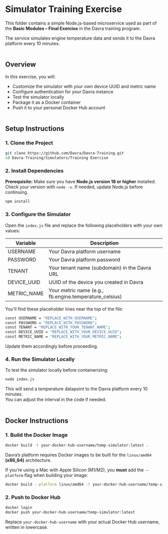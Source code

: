 # Simulator Training Exercise

This folder contains a simple Node.js-based microservice used as part of the **Basic Modules – Final Exercise** in the Davra training program.

The service simulates engine temperature data and sends it to the Davra platform every 10 minutes.
<br><br>

## Overview

In this exercise, you will:

- Customize the simulator with your own device UUID and metric name  
- Configure authentication for your Davra instance  
- Test the simulator locally  
- Package it as a Docker container  
- Push it to your personal Docker Hub account
<br><br>

## Setup Instructions

### 1. Clone the Project

```bash
git clone https://github.com/Davra/Davra-Training.git
cd Davra-Training/Simulators/Training Exercise
```

### 2. Install Dependencies

**Prerequisite:** Make sure you have **Node.js version 18 or higher** installed.  
Check your version with `node -v`. If needed, update Node.js before continuing.

```bash
npm install
```

### 3. Configure the Simulator

Open the `index.js` file and replace the following placeholders with your own values:

| Variable       | Description                                                    |
|----------------|----------------------------------------------------------------|
| USERNAME       | Your Davra platform username                        |
| PASSWORD       | Your Davra platform password                        |
| TENANT         | Your tenant name (subdomain) in the Davra URL                        |
| DEVICE_UUID    | UUID of the device you created in Davra                        |
| METRIC_NAME    | Your metric name (e.g., fb.engine.temperature_celsius)         |

You'll find these placeholder lines near the top of the file:

```bash
const USERNAME = "REPLACE_WITH_USERNAME";
const PASSWORD = "REPLACE_WITH_PASSWORD";
const TENANT = "REPLACE_WITH_YOUR_TENANT_NAME"; 
const DEVICE_UUID = "REPLACE_WITH_YOUR_DEVICE_UUID";
const METRIC_NAME = "REPLACE_WITH_YOUR_METRIC_NAME";
```

Update them accordingly before proceeding.

### 4. Run the Simulator Locally

To test the simulator locally before containerizing:

```bash
node index.js
```

This will send a temperature datapoint to the Davra platform every 10 minutes.  
You can adjust the interval in the code if needed.
<br><br>

## Docker Instructions

### 1. Build the Docker Image

```bash
docker build -t your-docker-hub-username/temp-simulator:latest .
```

Davra’s platform requires Docker images to be built for the `linux/amd64` **(x86_64)** architecture.

If you’re using a Mac with Apple Silicon (M1/M2), you **must** add the `--platform` flag when building your image:

```bash
docker build --platform linux/amd64 -t your-docker-hub-username/temp-simulator:latest .
```

### 2. Push to Docker Hub

```bash
docker login
docker push your-docker-hub-username/temp-simulator:latest
```

Replace `your-docker-hub-username` with your actual Docker Hub username, written in lowercase.
